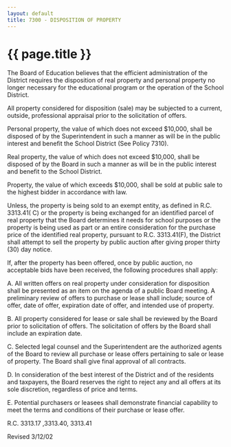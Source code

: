 ```yaml
---
layout: default
title: 7300 - DISPOSITION OF PROPERTY
---
```


{{ page.title }}
================

The Board of Education believes that the efficient administration of the
District requires the disposition of real property and personal property
no longer necessary for the educational program or the operation of the
School District.

All property considered for disposition (sale) may be subjected to a
current, outside, professional appraisal prior to the solicitation of
offers.

Personal property, the value of which does not exceed \$10,000, shall be
disposed of by the Superintendent in such a manner as will be in the
public interest and benefit the School District (See Policy 7310).

Real property, the value of which does not exceed \$10,000, shall be
disposed of by the Board in such a manner as will be in the public
interest and benefit to the School District.

Property, the value of which exceeds \$10,000, shall be sold at public
sale to the highest bidder in accordance with law.

Unless, the property is being sold to an exempt entity, as defined in
R.C. 3313.41( C) or the property is being exchanged for an identified
parcel of real property that the Board determines it needs for school
purposes or the property is being used as part or an entire
consideration for the purchase price of the identified real property,
pursuant to R.C. 3313.41(F), the District shall attempt to sell the
property by public auction after giving proper thirty (30) day notice.

If, after the property has been offered, once by public auction, no
acceptable bids have been received, the following procedures shall
apply:

A. All written offers on real property under consideration for
disposition shall be presented as an item on the agenda of a public
Board meeting. A preliminary review of offers to purchase or lease shall
include; source of offer, date of offer, expiration date of offer, and
intended use of property.

B. All property considered for lease or sale shall be reviewed by the
Board prior to solicitation of offers. The solicitation of offers by the
Board shall include an expiration date.

C. Selected legal counsel and the Superintendent are the authorized
agents of the Board to review all purchase or lease offers pertaining to
sale or lease of property. The Board shall give final approval of all
contracts.

D. In consideration of the best interest of the District and of the
residents and taxpayers, the Board reserves the right to reject any and
all offers at its sole discretion, regardless of price and terms.

E. Potential purchasers or leasees shall demonstrate financial
capability to meet the terms and conditions of their purchase or lease
offer.

R.C. 3313.17 ,3313.40, 3313.41

Revised 3/12/02
